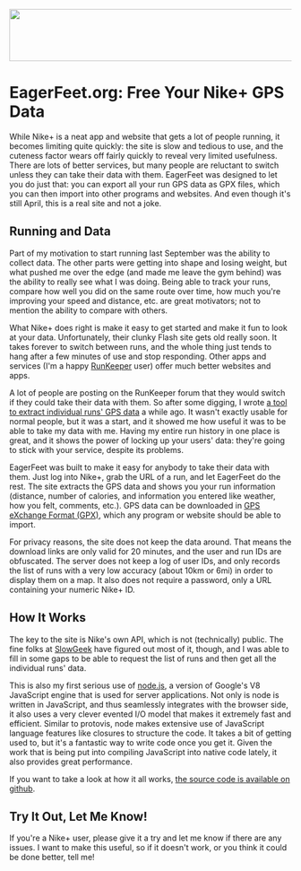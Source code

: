 <p align="center"><img src="https://media.eagereyes.org/media/2011/eagerfeet-header.png" alt="" width="600" height="93" /></p>

# EagerFeet.org: Free Your Nike+ GPS Data

While Nike+ is a neat app and website that gets a lot of people running, it becomes limiting quite quickly: the site is slow and tedious to use, and the cuteness factor wears off fairly quickly to reveal very limited usefulness. There are lots of better services, but many people are reluctant to switch unless they can take their data with them. EagerFeet was designed to let you do just that: you can export all your run GPS data as GPX files, which you can then import into other programs and websites. And even though it's still April, this is a real site and not a joke.

## Running and Data

Part of my motivation to start running last September was the ability to collect data. The other parts were getting into shape and losing weight, but what pushed me over the edge (and made me leave the gym behind) was the ability to really see what I was doing. Being able to track your runs, compare how well you did on the same route over time, how much you're improving your speed and distance, etc. are great motivators; not to mention the ability to compare with others.

What Nike+ does right is make it easy to get started and make it fun to look at your data. Unfortunately, their clunky Flash site gets old really soon. It takes forever to switch between runs, and the whole thing just tends to hang after a few minutes of use and stop responding. Other apps and services (I'm a happy <a href="http://runkeeper.com/" target="_blank">RunKeeper</a> user) offer much better websites and apps.

A lot of people are posting on the RunKeeper forum that they would switch if they could take their data with them. So after some digging, I wrote <a href="https://github.com/eagereyes/nike2gpx" target="_blank">a tool to extract individual runs' GPS data</a> a while ago. It wasn't exactly usable for normal people, but it was a start, and it showed me how useful it was to be able to take my data with me. Having my entire run history in one place is great, and it shows the power of locking up your users' data: they're going to stick with your service, despite its problems.

EagerFeet was built to make it easy for anybody to take their data with them. Just log into Nike+, grab the URL of a run, and let EagerFeet do the rest. The site extracts the GPS data and shows you your run information (distance, number of calories, and information you entered like weather, how you felt, comments, etc.). GPS data can be downloaded in <a href="http://en.wikipedia.org/wiki/GPS_eXchange_Format" target="_blank">GPS eXchange Format (GPX)</a>, which any program or website should be able to import.

For privacy reasons, the site does not keep the data around. That means the download links are only valid for 20 minutes, and the user and run IDs are obfuscated. The server does not keep a log of user IDs, and only records the list of runs with a very low accuracy (about 10km or 6mi) in order to display them on a map. It also does not require a password, only a URL containing your numeric Nike+ ID.

## How It Works

The key to the site is Nike's own API, which is not (technically) public. The fine folks at <a href="http://slowgeek.com/" target="_blank">SlowGeek</a> have figured out most of it, though, and I was able to fill in some gaps to be able to request the list of runs and then get all the individual runs' data.

This is also my first serious use of <a href="http://nodejs.org/" target="_blank">node.js</a>, a version of Google's V8 JavaScript engine that is used for server applications. Not only is node is written in JavaScript, and thus seamlessly integrates with the browser side, it also uses a very clever evented I/O model that makes it extremely fast and efficient. Similar to protovis, node makes extensive use of JavaScript language features like closures to structure the code. It takes a bit of getting used to, but it's a fantastic way to write code once you get it. Given the work that is being put into compiling JavaScript into native code lately, it also provides great performance.

If you want to take a look at how it all works, <a href="https://github.com/eagereyes/eagerfeet" target="_blank">the source code is available on github</a>.

## Try It Out, Let Me Know!

If you're a Nike+ user, please give it a try and let me know if there are any issues. I want to make this useful, so if it doesn't work, or you think it could be done better, tell me!
